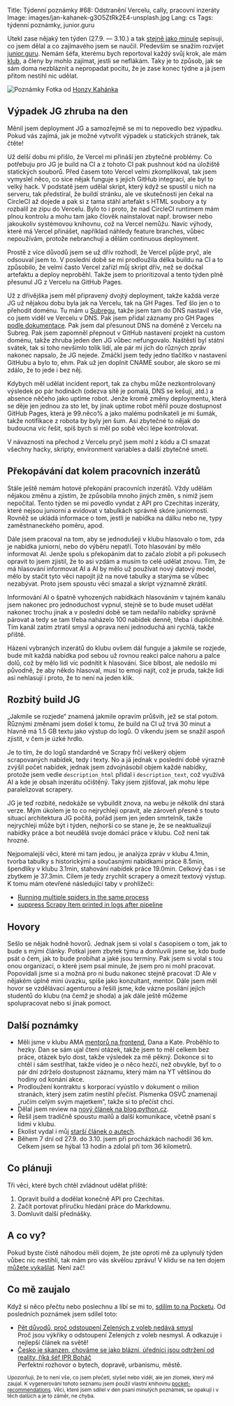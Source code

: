 Title: Týdenní poznámky #68: Odstranění Vercelu, cally, pracovní inzeráty
Image: images/jan-kahanek-g3O5ZtRk2E4-unsplash.jpg
Lang: cs
Tags: týdenní poznámky, junior.guru


Utekl zase nějaký ten týden (27.9. — 3.10.) a tak [stejně jako minule]({filename}2021-09-26_tydenni-poznamky-67-stourani-se-v-nabidkach-prace-a-clanek-o-volbach.md) sepisuji, co jsem dělal a co zajímavého jsem se naučil. Především se snažím rozvíjet [junior.guru](https://junior.guru/). Nemám šéfa, kterému bych reportoval každý svůj krok, ale mám [klub](https://junior.guru/club/), a členy by mohlo zajímat, jestli se neflákám. Taky je to způsob, jak se sám doma nezbláznit a nepropadat pocitu, že je zase konec týdne a já jsem přitom nestihl nic udělat.

![Poznámky]({static}/images/jan-kahanek-g3O5ZtRk2E4-unsplash.jpg)
Fotka od [Honzy Kahánka](https://unsplash.com/@honza_kahanek)


## Výpadek JG zhruba na den

Měnil jsem deployment JG a samozřejmě se mi to nepovedlo bez výpadku. Pokud vás zajímá, jak je možné vytvořit výpadek u statických stránek, tak čtěte!

Už delší dobu mi přišlo, že Vercel mi přináší jen zbytečné problémy. Co potřebuju pro JG je build na CI a z tohoto CI pak pushnout kód na úložiště statických souborů. Před časem toto Vercel velmi zkomplikoval, tak jsem vymyslel něco, co sice nějak funguje s jejich GitHub integrací, ale byl to velký hack. V podstatě jsem udělal skript, který když se spustil u nich na serveru, tak předstíral, že buildí stránku, ale ve skutečnosti jen čekal na CircleCI až dojede a pak si z tama stáhl artefakt s HTML soubory a ty rozbalil ze zipu do Vercelu. Bylo to i proto, že nad CircleCI runtimem mám plnou kontrolu a mohu tam jako člověk nainstalovat např. browser nebo jakoukoliv systémovou knihovnu, což na Vercel nemůžu. Navíc výhody, které má Vercel přinášet, například náhledy feature branches, vůbec nepoužívám, protože nebranchuji a dělám continuous deployment.

Prostě z více důvodů jsem se už dřív rozhodl, že Vercel půjde pryč, ale odsouval jsem to. V poslední době se mi prodloužila délka buildu na CI a to způsobilo, že velmi často Vercel zařízl můj skript dřív, než se dočkal artefaktu a deploy neproběhl. Takže jsem to prioritizoval a tento týden plně přesunul JG z Vercelu na GitHub Pages.

Už z dřívějška jsem měl připravený dvojtý deployment, takže každá verze JG už nějakou dobu byla jak na Vercelu, tak na GH Pages. Teď šlo jen o to přehodit doménu. Tu mám u [Subregu](https://subreg.cz/), takže jsem tam do DNS nastavil vše, co jsem viděl ve Vercelu v DNS. Pak jsem přidal záznamy pro GH Pages [podle dokumentace](https://docs.github.com/en/pages/configuring-a-custom-domain-for-your-github-pages-site/managing-a-custom-domain-for-your-github-pages-site). Pak jsem dal přesunout DNS na doméně z Vercelu na Subreg. Pak jsem zapomněl přepnout v GitHub nastavení projekt na custom doménu, takže zhruba jeden den JG vůbec nefungovalo. Naštěstí byl státní svátek, tak si toho nevšimlo tolik lidí, ale pár mi jich do různých zpráv nakonec napsalo, že JG nejede. Zmáčkl jsem tedy jedno tlačítko v nastavení GitHubu a bylo to, ehm. Pak už jen doplnit CNAME soubor, ale skoro se mi zdálo, že to jede i bez něj.

Kdybych měl udělat incident report, tak za chybu může nezkontrolovaný výsledek po pár hodinách (odezva sítě je pomalá, DNS se kešují, atd.) a absence něčeho jako uptime robot. Jenže kromě změny deploymentu, která se děje jen jednou za sto let, by jinak uptime robot měřil pouze dostupnost GitHub Pages, která je 99.něco% a jako malému podnikateli je mi šumák, takže notifikace z robota by byly jen šum. Asi zbytečné to nějak do budoucna víc řešit, spíš bych si měl po sobě věci lépe kontrolovat.

V návaznosti na přechod z Vercelu pryč jsem mohl z kódu a CI smazat všechny hacky, skripty, environment variables a další zbytečné smetí.


## Překopávání dat kolem pracovních inzerátů

Stále ještě nemám hotové překopání pracovních inzerátů. Vždy udělám nějakou změnu a zjistím, že způsobila mnoho jiných změn, s nimiž jsem nepočítal. Tento týden se mi povedlo vyndat z API pro Czechitas inzeráty, které nejsou juniorní a evidovat v tabulkách správně skóre juniornosti. Rovněž se ukládá informace o tom, jestli je nabídka na dálku nebo ne, typy zaměstnaneckého poměru, apod.

Dále jsem pracoval na tom, aby se jednodušeji v klubu hlasovalo o tom, zda je nabídka juniorní, nebo do výběru nepatří. Toto hlasování by mělo informovat AI. Jenže spolu s překopáním dat to začalo zlobit a při pokusech opravit to jsem zjistil, že to asi vzdám a musím to celé udělat znovu. Tím, že má hlasování informovat AI a AI by mělo už používat nový datový model, mělo by stačit tyto věci napojit již na nové tabulky a starýma se vůbec nezabývat. Proto jsem spoustu věcí smazal a skript významně zkrátil.

Informování AI o špatně vyhozených nabídkách hlasováním v tajném kanálu jsem nakonec pro jednoduchost vypnul, stejně se to bude muset udělat nakonec trochu jinak a v poslední době se tam nedařilo nabídky správně párovat a tedy se tam třeba naházelo 100 nabídek denně, třeba i duplicitně. Tím kanál zatím ztratil smysl a oprava není jednoduchá ani rychlá, takže příště.

Házení vybraných inzerátů do klubu ovšem dál funguje a jakmile se rozjede, bude mít každá nabídka pod sebou už rovnou reakci palce nahoru a palce dolů, což by mělo lidi víc podnítit k hlasování. Sice blbost, ale nedošlo mi původně, že aby někdo hlasoval, musí to emoji najít, což je pruda, takže lidi asi nehlasují i proto, že to není na jeden klik.


## Rozbitý build JG

„Jakmile se rozjede“ znamená jakmile opravím průšvih, jež se stal potom. Různými změnami jsem došel k tomu, že build na CI už trvá 30 minut a hlavně má 1.5 GB textu jako výstup do logů. O víkendu jsem se snažil aspoň zjistit, v čem je úzké hrdlo.

Je to tím, že do logů standardně ve Scrapy frčí veškerý objem scrapovaných nabídek, tedy i texty. No a já jednak v poslední době výrazně zvýšil počet nabídek, jednak jsem zdvojnásobil objem každé nabídky, protože jsem vedle `description_html` přidal i `description_text`, což využívá AI a kde je obsah inzerátu očištěný. Taky jsem zjišťoval, jak mohu lépe paralelizovat scrapery.

JG je teď rozbité, nedokáže se vybuildit znova, na webu je několik dní stará verze. Mým úkolem je to co nejrychleji opravit, ale zároveň přesně s touto situací architektura JG počítá, pořád jsem jen jeden smrtelník, takže nejrychleji může být i týden, nejhorší co se stane je, že se neaktualizují nabídky práce a bot neudělá svoje domácí práce v klubu. Což není tak hrozné.

Nejpomalejší věci, které mi tam jedou, je analýza zpráv v klubu 4.1min, tvorba tabulky s historickými a současnými nabídkami práce 8.5min, špendlíky v klubu 3.1min, stahování nabídek práce 19.0min. Celkový čas i se zbytkem je 37.3min. Cílem je tedy zrychlit scrapery a omezit textový výstup. K tomu mám otevřené následující taby v prohlížeči:

- [Running multiple spiders in the same process](https://docs.scrapy.org/en/latest/topics/practices.html)
- [suppress Scrapy Item printed in logs after pipeline](https://stackoverflow.com/questions/14390945/suppress-scrapy-item-printed-in-logs-after-pipeline)


## Hovory

Sešlo se nějak hodně hovorů. Jednak jsem si volal s časopisem o tom, jak to bude s mými články. Potkal jsem zbytek týmu a domluvili jsme se, kdo bude psát o čem, jak to bude probíhat a jaké jsou termíny. Pak jsem si volal s tou onou organizací, o které jsem psal minule, že jsem pro ni mohl pracovat. Popovídali jsme si a možná pro ni budu nakonec stejně pracovat :D Ale v nějakém úplně mini úvazku, spíše jako konzultant, mentor. Dále jsem měl hovor se vzdělávací agenturou a řešili jsme, kde vázne posílání jejich studentů do klubu (na čemž je shoda) a jak dále ještě můžeme spolupracovat nebo si jinak pomoct.


## Další poznámky

- Měli jsme v klubu AMA [mentorů na frontend](https://coreskill.tech/), Dana a Kate. Proběhlo to hezky. Dan se sám ujal čtení otázek, takže jsem to měl celkem bez práce, otázek bylo dost, takže výsledek za mě pěkný. Dokonce si to chtěl i sám sestříhat, takže video je o něco hezčí, než obvykle, byť to o pár dní zdrželo dostupnost záznamu, který mám na YT většinou do hodiny od konání akce.
- Prodloužení kontraktu s korporací vyústilo v dokument o milion stranách, který jsem zatím nestihl přečíst. Písmenka OSVČ znamenají „ručím celým svým majetkem“, takže si to přečíst chci.
- Dělal jsem review na [nový článek na blog.python.cz](https://github.com/pyvec/blog.python.cz/pull/73).
- Řešil jsem tradičně spoustu mailů a další komunikace, včetně psaní s lidmi v klubu.
- Ekolist vydal i můj [starší článek o autech](https://ekolist.cz/cz/publicistika/nazory-a-komentare/honza-javorek-bez-auta).
- Během 7 dní od 27.9. do 3.10. jsem při procházkách nachodil 36 km. Celkem jsem se hýbal 13 hodin a zdolal při tom 36 kilometrů.


## Co plánuji

Tři věci, které bych chtěl zvládnout udělat příště:

1. Opravit build a dodělat konečně API pro Czechitas.
2. Začít portovat příručku hledání práce do Markdownu.
3. Domluvit další přednášky.


## A co vy?

Pokud byste čistě náhodou měli dojem, že jste oproti mě za uplynulý týden vůbec nic nestihli, tak mám pro vás skvělou zprávu! V klidu se na ten dojem [můžete vykašlat]({filename}2020-06-04_neni-to-zavod.md). Není zač!


## Co mě zaujalo

Když si něco přečtu nebo poslechnu a líbí se mi to, [sdílím to na Pocketu](https://getpocket.com/@honzajavorek). Od posledních poznámek jsem sdílel toto:

- [Pět důvodů, proč odstoupení Zelených z voleb nedává smysl](https://berg.blog.respekt.cz/odstoupeni/)<br>Proč jsou výkřiky o odstoupení Zelených z voleb nesmysl. A odkazuje i nejlepší článek na světě!
- [Česko je skanzen, chováme se jako blázni, úředníci jsou odtržení od reality, říká šéf IPR Boháč](https://www.youtube.com/watch?v=yjjUQ_NB3wE)<br>Perfektní rozhovor o bytech, dopravě, urbanismu, městě.

<small>Upozorňuji, že to není vše, co jsem přečetl, slyšel nebo viděl, ale jen zlomek, který mě zaujal. K vygenerování tohoto seznamu jsem použil vlastní knihovnu <a href="https://pypi.org/project/pocket-recommendations/">pocket-recommendations</a>. Věci, které jsem sdílel v den psaní minulých poznámek, se opakují i v těch dalších a je to záměr, ne chyba.</small>
